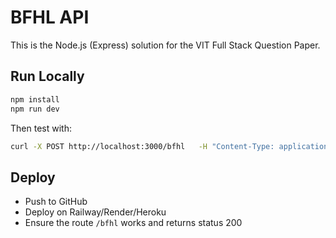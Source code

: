 # BFHL API

This is the Node.js (Express) solution for the VIT Full Stack Question Paper.

## Run Locally

```bash
npm install
npm run dev
```

Then test with:

```bash
curl -X POST http://localhost:3000/bfhl   -H "Content-Type: application/json"   -d '{"data":["a","1","334","4","R","$"]}'
```

## Deploy

- Push to GitHub
- Deploy on Railway/Render/Heroku
- Ensure the route `/bfhl` works and returns status 200
